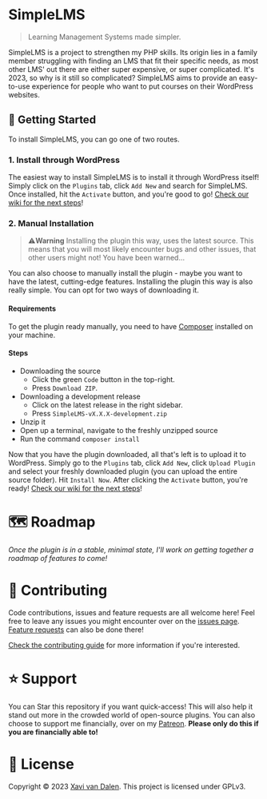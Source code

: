 # SimpleLMS
> Learning Management Systems made simpler.

SimpleLMS is a project to strengthen my PHP skills. Its origin lies in a family member struggling with finding an LMS that fit their specific needs, as most other LMS' out there are either super expensive, or super complicated. It's 2023, so why is it still so complicated? SimpleLMS aims to provide an easy-to-use experience for people who want to put courses on their WordPress websites.

## 🚀 Getting Started
To install SimpleLMS, you can go one of two routes.

### 1. Install through WordPress
The easiest way to install SimpleLMS is to install it through WordPress itself! Simply click on the `Plugins` tab, click `Add New` and search for SimpleLMS. Once installed, hit the `Activate` button, and you're good to go! [Check our wiki for the next steps](https://github.com/Xaaf/SimpleLMS/wiki)!

### 2. Manual Installation
> ⚠️**Warning** Installing the plugin this way, uses the latest source. This means that you will most likely encounter bugs and other issues, that other users might not! You have been warned...

You can also choose to manually install the plugin - maybe you want to have the latest, cutting-edge features. Installing the plugin this way is also really simple. You can opt for two ways of downloading it.

#### Requirements
To get the plugin ready manually, you need to have [Composer](https://getcomposer.org/) installed on your machine.

#### Steps
- Downloading the source
    - Click the green `Code` button in the top-right.
    - Press `Download ZIP`. 
- Downloading a development release
    - Click on the latest release in the right sidebar.
    - Press `SimpleLMS-vX.X.X-development.zip`
- Unzip it
- Open up a terminal, navigate to the freshly unzipped source
- Run the command `composer install`

Now that you have the plugin downloaded, all that's left is to upload it to WordPress. Simply go to the `Plugins` tab, click `Add New`, click `Upload Plugin` and select your freshly downloaded plugin (you can upload the entire source folder). Hit `Install Now`. After clicking the `Activate` button, you're ready! [Check our wiki for the next steps](https://github.com/Xaaf/SimpleLMS/wiki)!

# 🗺️ Roadmap
*Once the plugin is in a stable, minimal state, I'll work on getting together a roadmap of features to come!*

# 🤝 Contributing
Code contributions, issues and feature requests are all welcome here! Feel free to leave any issues you might encounter over on the [issues page](https://github.com/Xaaf/SimpleLMS/issues/new). [Feature requests](https://github.com/Xaaf/SimpleLMS/issues/new) can also be done there!

[Check the contributing guide](https://github.com/Xaaf/SimpleLMS/blob/main/CONTRIBUTE.md) for more information if you're interested.

# ⭐️ Support
You can Star this repository if you want quick-access! This will also help it stand out more in the crowded world of open-source plugins. You can also choose to support me financially, over on my [Patreon](). **Please only do this if you are financially able to!**

# 📝 License
Copyright © 2023 [Xavi van Dalen](https://github.com/Xaaf). This project is licensed under GPLv3.
